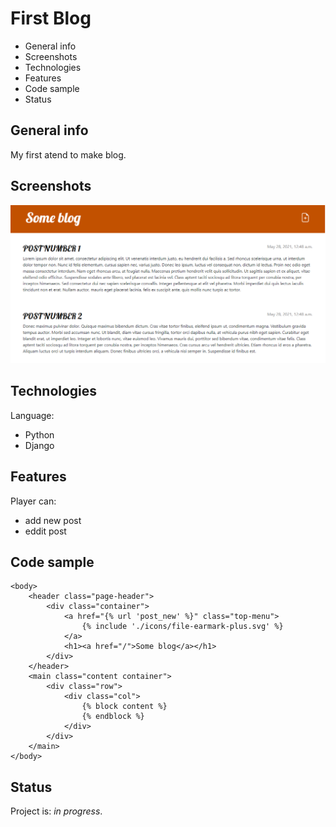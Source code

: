 # First Blog
* General info
* Screenshots
* Technologies
* Features
* Code sample
* Status

## General info
My first atend to make blog.
## Screenshots
  ![Image of the game](https://github.com/SboTeaman/My-first-blog/blob/master/blog.png)
## Technologies
Language: 
* Python
* Django

## Features
Player can:
* add new post
* eddit post

## Code sample
```
<body>
    <header class="page-header">
        <div class="container">
            <a href="{% url 'post_new' %}" class="top-menu">
                {% include './icons/file-earmark-plus.svg' %}
            </a>
            <h1><a href="/">Some blog</a></h1>
        </div>
    </header>
    <main class="content container">
        <div class="row">
            <div class="col">
                {% block content %}
                {% endblock %}
            </div>
        </div>
    </main>
</body>
 ``` 
## Status
Project is: *in progress*.
